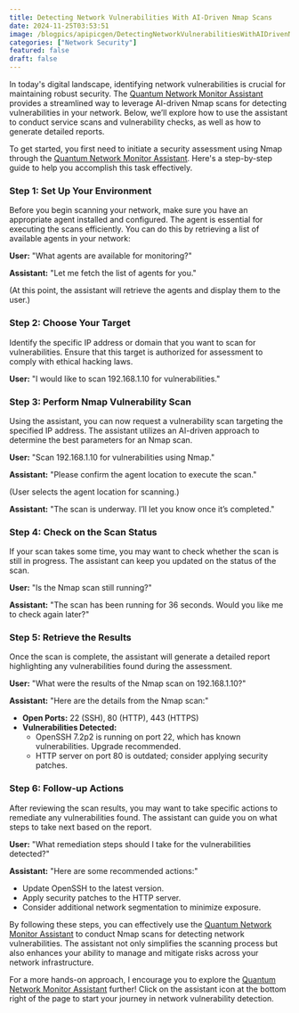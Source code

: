 ```yaml
---
title: Detecting Network Vulnerabilities With AI-Driven Nmap Scans
date: 2024-11-25T03:53:51
image: /blogpics/apipicgen/DetectingNetworkVulnerabilitiesWithAIDrivenNmapScans-XO5399XEH9.jpg
categories: ["Network Security"]
featured: false
draft: false
---
```

In today's digital landscape, identifying network vulnerabilities is crucial for maintaining robust security. The [Quantum Network Monitor Assistant](https://readyforquantum.com/?assistant=open) provides a streamlined way to leverage AI-driven Nmap scans for detecting vulnerabilities in your network. Below, we’ll explore how to use the assistant to conduct service scans and vulnerability checks, as well as how to generate detailed reports.

To get started, you first need to initiate a security assessment using Nmap through the [Quantum Network Monitor Assistant](https://readyforquantum.com/?assistant=open). Here's a step-by-step guide to help you accomplish this task effectively.

### Step 1: Set Up Your Environment

Before you begin scanning your network, make sure you have an appropriate agent installed and configured. The agent is essential for executing the scans efficiently. You can do this by retrieving a list of available agents in your network:

**User:** "What agents are available for monitoring?"

**Assistant:** "Let me fetch the list of agents for you."

(At this point, the assistant will retrieve the agents and display them to the user.)

### Step 2: Choose Your Target

Identify the specific IP address or domain that you want to scan for vulnerabilities. Ensure that this target is authorized for assessment to comply with ethical hacking laws.

**User:** "I would like to scan 192.168.1.10 for vulnerabilities."

### Step 3: Perform Nmap Vulnerability Scan

Using the assistant, you can now request a vulnerability scan targeting the specified IP address. The assistant utilizes an AI-driven approach to determine the best parameters for an Nmap scan.

**User:** "Scan 192.168.1.10 for vulnerabilities using Nmap."

**Assistant:** "Please confirm the agent location to execute the scan."

(User selects the agent location for scanning.)

**Assistant:** "The scan is underway. I’ll let you know once it’s completed."

### Step 4: Check on the Scan Status

If your scan takes some time, you may want to check whether the scan is still in progress. The assistant can keep you updated on the status of the scan.

**User:** "Is the Nmap scan still running?"

**Assistant:** "The scan has been running for 36 seconds. Would you like me to check again later?"

### Step 5: Retrieve the Results

Once the scan is complete, the assistant will generate a detailed report highlighting any vulnerabilities found during the assessment.

**User:** "What were the results of the Nmap scan on 192.168.1.10?"

**Assistant:** "Here are the details from the Nmap scan:"
- **Open Ports:** 22 (SSH), 80 (HTTP), 443 (HTTPS)
- **Vulnerabilities Detected:** 
  - OpenSSH 7.2p2 is running on port 22, which has known vulnerabilities. Upgrade recommended.
  - HTTP server on port 80 is outdated; consider applying security patches.

### Step 6: Follow-up Actions

After reviewing the scan results, you may want to take specific actions to remediate any vulnerabilities found. The assistant can guide you on what steps to take next based on the report.

**User:** "What remediation steps should I take for the vulnerabilities detected?"

**Assistant:** "Here are some recommended actions:"
- Update OpenSSH to the latest version.
- Apply security patches to the HTTP server.
- Consider additional network segmentation to minimize exposure.

By following these steps, you can effectively use the [Quantum Network Monitor Assistant](https://readyforquantum.com/?assistant=open) to conduct Nmap scans for detecting network vulnerabilities. The assistant not only simplifies the scanning process but also enhances your ability to manage and mitigate risks across your network infrastructure.

For a more hands-on approach, I encourage you to explore the [Quantum Network Monitor Assistant](https://readyforquantum.com/?assistant=open) further! Click on the assistant icon at the bottom right of the page to start your journey in network vulnerability detection.